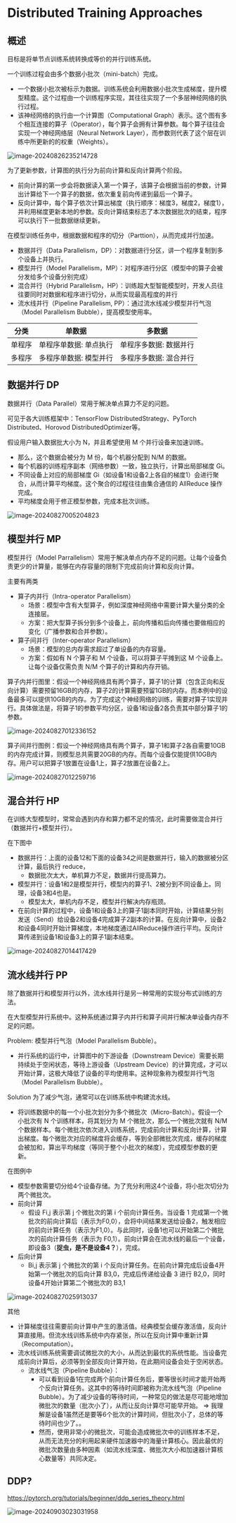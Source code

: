 

# Distributed Training Approaches

## 概述

目标是将单节点训练系统转换成等价的并行训练系统。

一个训练过程会由多个数据小批次（mini-batch）完成。

- 一个数据小批次被标示为数据。训练系统会利用数据小批次生成梯度，提升模型精度。这个过程由一个训练程序实现，其往往实现了一个多层神经网络的执行过程。
- 该神经网络的执行由一个计算图（Computational Graph）表示。这个图有多个相互连接的算子（Operator），每个算子会拥有计算参数。每个算子往往会实现一个神经网络层（Neural Network Layer），而参数则代表了这个层在训练中所更新的的权重（Weights）。

![image-20240826235214728](./20240827-distributed-training-02.assets/image-20240826235214728.png)

为了更新参数，计算图的执行分为前向计算和反向计算两个阶段。

- 前向计算的第一步会将数据读入第一个算子，该算子会根据当前的参数，计算出计算给下一个算子的数据，依次重复前向传递到最后一个算子。
- 反向计算中，每个算子依次计算出梯度（执行顺序：梯度3，梯度2，梯度1），并利用梯度更新本地的参数。反向计算结束标志了本次数据批次的结束，程序可以执行下一批数据继续更新。

在模型训练任务中，根据数据和程序的切分（Parttion），从而完成并行加速。

- 数据并行（Data Parallelism，DP）：对数据进行分区，讲一个程序复制到多个设备上并执行。
- 模型并行（Model Parallelism，MP）：对程序进行分区（模型中的算子会被分发给多个设备分别完成）
- 混合并行（Hybrid Parallelism，HP）：训练超大型智能模型时，开发人员往往要同时对数据和程序进行切分，从而实现最高程度的并行
- 流水线并行（Pipeline Parallelism, PP）：通过流水线减少模型并行气泡（Model Parallelism Bubble），提高模型使用率。

| 分类   | 单数据                 | 多数据                 |
| ------ | ---------------------- | ---------------------- |
| 单程序 | 单程序单数据: 单点执行 | 单程序多数据: 数据并行 |
| 多程序 | 多程序单数据: 模型并行 | 多程序多数据: 混合并行 |

## 数据并行 DP

数据并行（Data Parallel）常用于解决单点算力不足的问题。

可见于各大训练框架中：TensorFlow DistributedStrategy、PyTorch Distributed、Horovod DistributedOptimizer等。

假设用户输入数据批大小为 N，并且希望使用 M 个并行设备来加速训练。

- 那么，这个数据会被分为 M 份，每个机器分配到 N/M 的数据。
- 每个机器的训练程序副本（网络参数）一致，独立执行，计算出局部梯度 Gi。
- 不同设备上对应的局部梯度 Gi（如设备1和设备2上各自的梯度1）会进行聚合，从而计算平均梯度。这个聚合的过程往往由集合通信的 AllReduce 操作完成。
- 平均梯度会用于修正模型参数，完成本批次训练。



![image-20240827005204823](./20240827-distributed-training-02.assets/image-20240827005204823.png)

## 模型并行 MP

模型并行（Model Parrallelism）常用于解决单点内存不足的问题。让每个设备负责更少的计算量，能够在内存容量的限制下完成前向计算和反向计算。

主要有两类

- 算子内并行（Intra-operator Parallelism）
  - 场景：模型中含有大型算子，例如深度神经网络中需要计算大量分类的全连接层。
  - 方案：把大型算子拆分到多个设备上，前向传播和后向传播也要做相应的变化（广播参数和合并参数）。
- 算子间并行（Inter-operator Parallelism）
  - 场景：模型的总内存需求超过了单设备的内存容量。
  - 方案：假如有 N 个算子和 M 个设备，可以将算子平摊到这 M 个设备上。让每个设备仅需负责 N/M 个算子的计算和内存开销。

算子内并行图里：假设一个神经网络具有两个算子，算子1的计算（包含正向和反向计算）需要预留16GB的内存，算子2的计算需要预留1GB的内存。而本例中的设备最多可以提供10GB的内存。为了完成这个神经网络的训练，需要对算子1实现并行。具体做法是，将算子1的参数平均分区，设备1和设备2各负责其中部分算子1的参数。

![image-20240827012336152](./20240827-distributed-training-02.assets/image-20240827012336152.png)

算子间并行图例：假设一个神经网络具有两个算子，算子1和算子2各自需要10GB的内存完成计算，则模型总共需要20GB的内存。而每个设备仅能提供10GB内存。用户可以把算子1放置在设备1上，算子2放置在设备2上。

![image-20240827012259716](./20240827-distributed-training-02.assets/image-20240827012259716.png)

## 混合并行 HP

在训练大型模型时，常常会遇到内存和算力都不足的情况，此时需要做混合并行（数据并行+模型并行）。

在下图中

- 数据并行：上面的设备12和下面的设备34之间是数据并行，输入的数据被分区计算，最后执行 reduce，
  - 数据批次太大，单机算力不足，数据并行提高算力。
- 模型并行：设备1和2是模型并行，模型内的算子1、2被分到不同设备上。同理，设备3和4也是。
  - 模型太大，单机内存不足，模型并行解决内存瓶颈。
- 在前向计算的过程中，设备1和设备3上的算子1副本同时开始，计算结果分别发送（Send）给设备2和设备4完成算子2副本的计算。在反向计算中，设备2和设备4同时开始计算梯度，本地梯度通过AllReduce操作进行平均。反向计算传递到设备1和设备3上的算子1副本结束。

![image-20240827014417429](./20240827-distributed-training-02.assets/image-20240827014417429.png)

## 流水线并行 PP

除了数据并行和模型并行以外，流水线并行是另一种常用的实现分布式训练的方法。

在大型模型并行系统中。这种系统通过算子内并行和算子间并行解决单设备内存不足的问题。

Problem: 模型并行气泡（Model Parallelism Bubble）。

- 并行系统的运行中，计算图中的下游设备（Downstream Device）需要长期持续处于空闲状态，等待上游设备（Upstream Device）的计算完成，才可以开始计算，这极大降低了设备的平均使用率。这种现象称为模型并行气泡（Model Parallelism Bubble）。

Solution 为了减少气泡，通常可以在训练系统中构建流水线。

- 将训练数据中的每一个小批次划分为多个微批次（Micro-Batch）。假设一个小批次有 N 个训练样本，将其划分为 M 个微批次，那么一个微批次就有 N/M 个数据样本。每个微批次依次进入训练系统，完成前向计算和反向计算，计算出梯度。每个微批次对应的梯度将会缓存，等到全部微批次完成，缓存的梯度会被加和，算出平均梯度（等同于整个小批次的梯度），完成模型参数的更新。

在图例中

- 模型参数需要切分给4个设备存储。为了充分利用这4个设备，将小批次切分为两个微批次。
- 前向计算
  - 假设 Fi,j 表示第 j 个微批次的第 i 个前向计算任务。当设备 1 完成第一个微批次的前向计算后（表示为F0,0），会将中间结果发送给设备2，触发相应的前向计算任务（表示为F1,0）。与此同时，设备1也可以开始第二个微批次的前向计算任务（表示为 F0,1）。前向计算会在流水线的最后一个设备，即设备3（**捉虫，是不是设备4？**），完成。
- 后向计算
  - Bi,j 表示第 j 个微批次的第 i 个反向计算任务。在前向计算完成后设备4开始第一个微批次的后向计算 B3,0，完成后传递给设备 3 进行 B2,0，同时设备4开始计算第二个微批次的 B3,1 

![image-20240827025913037](./20240827-distributed-training-02.assets/image-20240827025913037.png)



其他

- 计算梯度往往需要前向计算中产生的激活值。经典模型会缓存激活值，反向计算直接用。但流水线训练系统中内存紧张，所以在反向计算中重新计算（Recomputation）。
- 流水线训练系统需要调试微批次的大小，从而达到最优的系统性能。当设备完成前向计算后，必须等到全部反向计算开始，在此期间设备会处于空闲状态。
  - 流水线气泡（Pipeline Bubble）：
    - 可以看到设备1在完成两个前向计算任务后，要等很长时间才能开始两个反向计算任务。这其中的等待时间即被称为流水线气泡（Pipeline Bubble）。为了减少设备的等待时间，一种常见的做法是尽可能地增加微批次的数量（批次小了），从而让反向计算尽可能早开始。 => 我理解是设备1虽然还是要等6个批次的计算时间，但批次小了，总体的等待时间也少了。。
    - 然而，使用非常小的微批次，可能会造成微批次中的训练样本不足，从而无法充分的利用起来硬件加速器中的海量计算核心。因此最优的微批次数量由多种因素（如流水线深度、微批次大小和加速器计算核心数量等）共同决定。





## DDP?

https://pytorch.org/tutorials/beginner/ddp_series_theory.html

![image-20240903023031958](./20240827-distributed-training-02.assets/image-20240903023031958.png)
